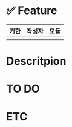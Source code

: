 # ✅ Feature


| 기한 | 작성자 | 모듈 |
| ---- | ------ | ---- |
|      |        |      |

# Descritpion

# TO DO


# ETC